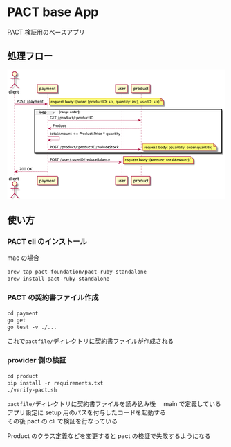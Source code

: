 # PACT base App

PACT 検証用のベースアプリ

## 処理フロー

![](./plantuml/シーケンス図.png)

## 使い方

### PACT cli のインストール

mac の場合

```
brew tap pact-foundation/pact-ruby-standalone
brew install pact-ruby-standalone
```

### PACT の契約書ファイル作成

```
cd payment
go get
go test -v ./...
```

これで`pactfile/`ディレクトリに契約書ファイルが作成される

### provider 側の検証

```
cd product
pip install -r requirements.txt
./verify-pact.sh
```

`pactfile/`ディレクトリに契約書ファイルを読み込み後　
main で定義しているアプリ設定に setup 用のパスを付与したコードを起動する  
その後 pact の cli で検証を行なっている

Product のクラス定義などを変更すると pact の検証で失敗するようになる
